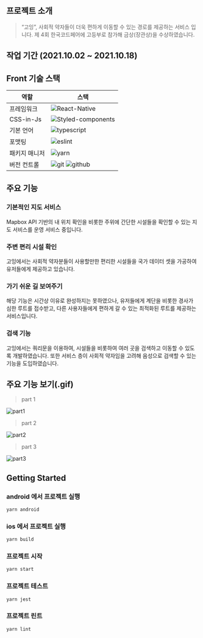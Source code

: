 ## 프로젝트 소개

> “고잉”, 사회적 약자들이 더욱 편하게 이동할 수 있는 경로를 제공하는 서비스 입니다. 제 4회 한국코드페어에 고등부로 참가해 금상(장관상)을 수상하였습니다.

## 작업 기간 (2021.10.02 ~ 2021.10.18)

## Front 기술 스택

| 역할          | 스택                                                                                                                                                                                               |
| ------------- | -------------------------------------------------------------------------------------------------------------------------------------------------------------------------------------------------- |
| 프레임워크    | ![React-Native](https://img.shields.io/badge/react-native-61DAFB?style=for-the-badge&logo=reactnative&logoColor=white)                                                                             |
| CSS-in-Js     | ![Styled-components](https://img.shields.io/badge/styled-components-DB7093?style=for-the-badge&logo=styledcomponents&logoColor=white)                                                              |
| 기본 언어     | ![typescript](https://img.shields.io/badge/typescript-3178C6?style=for-the-badge&logo=typescript&logoColor=white)                                                                                  |
| 포맷팅        | ![eslint](https://img.shields.io/badge/eslint-4B32C3?style=for-the-badge&logo=eslint&logoColor=white)                                                                                              |
| 패키지 매니저 | ![yarn](https://img.shields.io/badge/yarn-2C8EBB?style=for-the-badge&logo=yarn&logoColor=white)                                                                                                    |
| 버전 컨트롤   | ![git](https://img.shields.io/badge/git-F05032?style=for-the-badge&logo=git&logoColor=white) ![github](https://img.shields.io/badge/GitHub-181717?style=for-the-badge&logo=GitHub&logoColor=white) |

## 주요 기능

### 기본적인 지도 서비스

Mapbox API 기반의 내 위치 확인을 비롯한 주위에 간단한 시설들을 확인할 수 있는 지도 서비스를 운영 서비스 중입니다.

### 주변 편리 시설 확인

고잉에서는 사회적 약자분들이 사용할만한 편리한 시설들을 국가 데이터 셋을 가공하여 유저들에게 제공하고 있습니다.

### 가기 쉬운 길 보여주기

해당 기능은 시간상 이유로 완성하지는 못하였으나, 유저들에게 계단을 비롯한 경사가 심한 루트를 접수받고, 다른 사용자들에게 편하게 갈 수 있는 최적화된 루트를 제공하는 서비스입니다.

### 검색 기능

고잉에서는 쿼리문을 이용하여, 시설들을 비롯하여 여러 곳을 검색하고 이동할 수 있도록 개발하였습니다. 또한 서비스 층이 사회적 약자임을 고려해 음성으로 검색할 수 있는 기능을 도입하였습니다.

## 주요 기능 보기(.gif)

> part 1

![part1](https://user-images.githubusercontent.com/38885265/160684943-3bcf9f7f-85f6-4863-bd28-c9b2929ca9e8.gif)

> part 2

![part2](https://user-images.githubusercontent.com/38885265/160685728-cabeade8-c9a9-4c3f-b163-8e256ebce56e.gif)

> part 3

![part3](https://user-images.githubusercontent.com/38885265/160685742-6bb11129-1e77-40e5-91ac-36049a5af36e.gif)

## Getting Started

### android 에서 프로젝트 실행

```bash
yarn android
```

### ios 에서 프로젝트 실행

```bash
yarn build
```

### 프로젝트 시작

```bash
yarn start
```

### 프로젝트 테스트

```bash
yarn jest
```

### 프로젝트 린트

```bash
yarn lint
```
